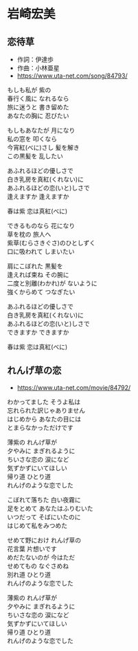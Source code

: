 
# 岩崎宏美

## 恋待草

* 作詞：伊達歩
* 作曲：小林亜星
* https://www.uta-net.com/song/84793/

もしも私が 紫の<br>
春行く風に なれるなら<br>
旅に迷うと 書き留めた<br>
あなたの胸に 忍びたい<br>

もしもあなたが 月になり<br>
私の窓を 叩くなら<br>
今宵紅(べに)さし 髪を解き<br>
この黒髪を 乱したい<br>

あふれるほどの優しさで<br>
白き乳房を真紅(くれない)に<br>
あふれるほどの恋(いと)しさで<br>
逢えますか 逢えますか<br>

春は紫 恋は真紅(べに)<br>

できるものなら 花になり<br>
草を枕の 旅人へ<br>
紫草(むらさきぐさ)のひとしずく<br>
口に吸われて しまいたい<br>

肩にこぼれた 黒髪を<br>
逢えれば束ね その腕に<br>
二度と別離(わかれ)が ないように<br>
強くからめて つなぎたい<br>

あふれるほどの優しさで<br>
白き乳房を真紅(くれない)に<br>
あふれるほどの恋(いと)しさで<br>
できますか できますか<br>

春は紫 恋は真紅(べに)<br>


## れんげ草の恋

* https://www.uta-net.com/movie/84792/

わかってました そうよ私は<br>
忘れられた訳じゃありません<br>
はじめから あなたの目には<br>
とまらなかっただけです<br>

薄紫の れんげ草が<br>
夕やみに まぎれるように<br>
ちいさな恋の 涙になど<br>
気ずかずにいてほしい<br>
帰り道 ひとり道<br>
れんげのような恋でした<br>

こぼれて落ちた 白い夜霧に<br>
足をとめて あなたはふりむいた<br>
いつだって そばにいたのに<br>
はじめて私をみつめた<br>

せめて野におけ れんげ草の<br>
花言葉 片想いです<br>
めだたないのが 今はただ<br>
せめてもの なぐさめね<br>
別れ道 ひとり道<br>
れんげのような恋でした<br>

薄紫の れんげ草が<br>
夕やみに まぎれるように<br>
ちいさな恋の 涙になど<br>
気ずかずにいてほしい<br>
帰り道 ひとり道<br>
れんげのような恋でした<br>